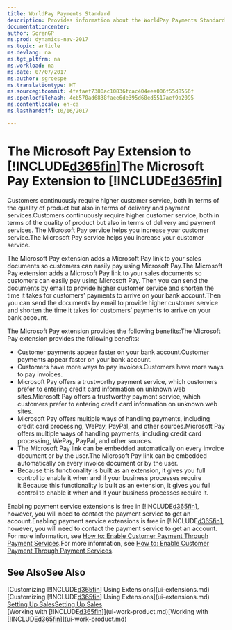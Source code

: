 ```yaml
---
title: WorldPay Payments Standard
description: Provides information about the WorldPay Payments Standard extension
documentationcenter: 
author: SorenGP
ms.prod: dynamics-nav-2017
ms.topic: article
ms.devlang: na
ms.tgt_pltfrm: na
ms.workload: na
ms.date: 07/07/2017
ms.author: sgroespe
ms.translationtype: HT
ms.sourcegitcommit: 4fefaef7380ac10836fcac404eea006f55d8556f
ms.openlocfilehash: 4eb570ad6838faee6de395d68ed5517aef9a2095
ms.contentlocale: en-ca
ms.lasthandoff: 10/16/2017

---
```

# <a name="the-microsoft-pay-extension-to-included365finincludesd365finlongmdmd"></a><span data-ttu-id="251b0-103">The Microsoft Pay Extension to [!INCLUDE[d365fin](includes/d365fin_long_md.md)]</span><span class="sxs-lookup"><span data-stu-id="251b0-103">The Microsoft Pay Extension to [!INCLUDE[d365fin](includes/d365fin_long_md.md)]</span></span>
<span data-ttu-id="251b0-104">Customers continuously require higher customer service, both in terms of the quality of product but also in terms of delivery and payment services.</span><span class="sxs-lookup"><span data-stu-id="251b0-104">Customers continuously require higher customer service, both in terms of the quality of product but also in terms of delivery and payment services.</span></span> <span data-ttu-id="251b0-105">The Microsoft Pay service helps you increase your customer service.</span><span class="sxs-lookup"><span data-stu-id="251b0-105">The Microsoft Pay service helps you increase your customer service.</span></span>

<span data-ttu-id="251b0-106">The Microsoft Pay extension adds a Microsoft Pay link to your sales documents so customers can easily pay using Microsoft Pay.</span><span class="sxs-lookup"><span data-stu-id="251b0-106">The Microsoft Pay extension adds a Microsoft Pay link to your sales documents so customers can easily pay using Microsoft Pay.</span></span> <span data-ttu-id="251b0-107">Then you can send the documents by email to provide higher customer service and shorten the time it takes for customers’ payments to arrive on your bank account.</span><span class="sxs-lookup"><span data-stu-id="251b0-107">Then you can send the documents by email to provide higher customer service and shorten the time it takes for customers’ payments to arrive on your bank account.</span></span>

<span data-ttu-id="251b0-108">The Microsoft Pay extension provides the following benefits:</span><span class="sxs-lookup"><span data-stu-id="251b0-108">The Microsoft Pay extension provides the following benefits:</span></span>
- <span data-ttu-id="251b0-109">Customer payments appear faster on your bank account.</span><span class="sxs-lookup"><span data-stu-id="251b0-109">Customer payments appear faster on your bank account.</span></span>
- <span data-ttu-id="251b0-110">Customers have more ways to pay invoices.</span><span class="sxs-lookup"><span data-stu-id="251b0-110">Customers have more ways to pay invoices.</span></span>
- <span data-ttu-id="251b0-111">Microsoft Pay offers a trustworthy payment service, which customers prefer to entering credit card information on unknown web sites.</span><span class="sxs-lookup"><span data-stu-id="251b0-111">Microsoft Pay offers a trustworthy payment service, which customers prefer to entering credit card information on unknown web sites.</span></span>
- <span data-ttu-id="251b0-112">Microsoft Pay offers multiple ways of handling payments, including credit card processing, WePay, PayPal, and other sources.</span><span class="sxs-lookup"><span data-stu-id="251b0-112">Microsoft Pay offers multiple ways of handling payments, including credit card processing, WePay, PayPal, and other sources.</span></span>
- <span data-ttu-id="251b0-113">The Microsoft Pay link can be embedded automatically on every invoice document or by the user.</span><span class="sxs-lookup"><span data-stu-id="251b0-113">The Microsoft Pay link can be embedded automatically on every invoice document or by the user.</span></span>
- <span data-ttu-id="251b0-114">Because this functionality is built as an extension, it gives you full control to enable it when and if your business processes require it.</span><span class="sxs-lookup"><span data-stu-id="251b0-114">Because this functionality is built as an extension, it gives you full control to enable it when and if your business processes require it.</span></span>

<span data-ttu-id="251b0-115">Enabling payment service extensions is free in [!INCLUDE[d365fin](includes/d365fin_md.md)], however, you will need to contact the payment service to get an account.</span><span class="sxs-lookup"><span data-stu-id="251b0-115">Enabling payment service extensions is free in [!INCLUDE[d365fin](includes/d365fin_md.md)], however, you will need to contact the payment service to get an account.</span></span> <span data-ttu-id="251b0-116">For more information, see [How to: Enable Customer Payment Through Payment Services](sales-how-enable-payment-service-extensions.md).</span><span class="sxs-lookup"><span data-stu-id="251b0-116">For more information, see [How to: Enable Customer Payment Through Payment Services](sales-how-enable-payment-service-extensions.md).</span></span>

## <a name="see-also"></a><span data-ttu-id="251b0-117">See Also</span><span class="sxs-lookup"><span data-stu-id="251b0-117">See Also</span></span>
<span data-ttu-id="251b0-118">[Customizing [!INCLUDE[d365fin](includes/d365fin_md.md)] Using Extensions](ui-extensions.md)</span><span class="sxs-lookup"><span data-stu-id="251b0-118">[Customizing [!INCLUDE[d365fin](includes/d365fin_md.md)] Using Extensions](ui-extensions.md)</span></span>  
[<span data-ttu-id="251b0-119">Setting Up Sales</span><span class="sxs-lookup"><span data-stu-id="251b0-119">Setting Up Sales</span></span>](sales-setup-sales.md)  
<span data-ttu-id="251b0-120">[Working with [!INCLUDE[d365fin](includes/d365fin_md.md)]](ui-work-product.md)</span><span class="sxs-lookup"><span data-stu-id="251b0-120">[Working with [!INCLUDE[d365fin](includes/d365fin_md.md)]](ui-work-product.md)</span></span>

